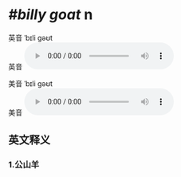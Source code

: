 # ***\#billy goat*** n
英音 ˈbɪli ɡəʊt  
英音
<audio src="./media/billy goat1_AAC.aac" controls="controls"></audio>

美音 ˈbɪli ɡəʊt  
美音
<audio src="./media/billy goat2_AAC.aac" controls="controls"></audio>



  

英文释义
---
### 1.**公山羊**  


